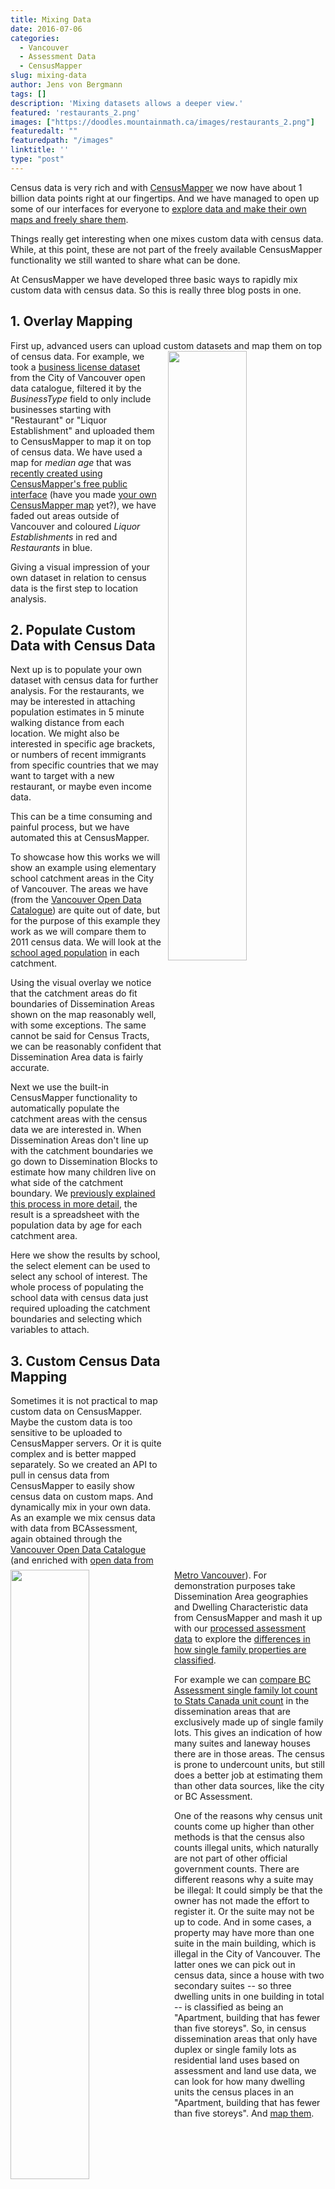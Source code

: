 ```yaml
---
title: Mixing Data
date: 2016-07-06
categories:
  - Vancouver
  - Assessment Data
  - CensusMapper
slug: mixing-data
author: Jens von Bergmann
tags: []
description: 'Mixing datasets allows a deeper view.'
featured: 'restaurants_2.png'
images: ["https://doodles.mountainmath.ca/images/restaurants_2.png"]
featuredalt: ""
featuredpath: "/images"
linktitle: ''
type: "post"
---
```


Census data is very rich and with [CensusMapper](https://censusmapper.ca) we now have about 1 billion data points right at
our fingertips. And we have managed to open up some of our interfaces for everyone to [explore data and make their own maps
and freely share them](http://doodles.mountainmath.ca/blog/2016/05/04/census-mapping-for-everyone/).
 
Things really get interesting when one mixes custom data with census data. While, at this point, these are not part of
the freely available CensusMapper functionality we still wanted to share what can be done.

At CensusMapper we have developed three basic ways to rapidly mix custom data with census data. So this is really three
blog posts in one.

<!-- more -->


## 1. Overlay Mapping
First up, advanced users can upload custom datasets and map them on top of census data.
<a href="/images/restaurants_2.png"><img  src="/images/restaurants_2.png" style="width:50%;float:right;margin-left:10px;"></a> 
For example, we took a
[business license dataset](http://data.vancouver.ca/datacatalogue/businessLicence.htm) from the City of Vancouver open
data catalogue, filtered it by the *BusinessType* field to only include businesses starting with "Restaurant" or
"Liquor Establishment" and uploaded them to CensusMapper to map it on top of census data. We have used a map
for *median age* that was [recently created using CensusMapper's free public interface](https://twitter.com/jofu_/status/750564269796823041)
(have you made [your own CensusMapper map](https://censusmapper.ca/maps/new) yet?), we have faded out areas outside of
Vancouver and coloured *Liquor Establishments* in red and *Restaurants* in blue.

Giving a visual impression of your own dataset in relation to census data is the first step to location analysis.

## 2. Populate Custom Data with Census Data
Next
up is to populate your own dataset with census data for further analysis. For the restaurants, we may be interested in
attaching population estimates in 5 minute walking distance from each location. We might also be interested in specific
age brackets, or numbers of recent immigrants
from specific countries that we may want to target with a new restaurant, or maybe even     income data.
 
This can be a time consuming and painful process,
but we have automated this at CensusMapper.

To showcase how this works we will show an example using elementary school catchment areas in the City of Vancouver. The
areas we have (from the [Vancouver Open Data Catalogue](http://data.vancouver.ca/datacatalogue/publicPlaces.htm)) are
quite out of date, but for the purpose of this example they work as we will compare them to 2011 census data. We will look at the
[school aged population](https://censusmapper.ca/maps/419) in each catchment.
 
<!--
The general census release data does not fit our task perfectly, the census splits by age in early May 2011 and not by
year born and it does not have fine enough age brackets to estimating accurate school catchment numbers.
[BC Stats](http://www.bcstats.gov.bc.ca/StatisticsBySubject/Demography/PopulationEstimates.aspx) has finer age brackets
computed to school district (not catchment) boundaries, but their estimates are ridiculously far off of census numbers
when using matching age brackets and years that their usefulness is highly questionable. 
-->

<a href="/images/e-schools.png"><img  src="/images/e-schools.png" style="width:50%;float:left;margin-right:10px;"></a> 
Using the visual overlay we notice that the catchment areas do fit boundaries of Dissemination Areas shown on the map
reasonably well, with some exceptions. The same cannot be said for Census Tracts, we can be reasonably confident that
Dissemination Area data is fairly accurate.

Next we use the built-in CensusMapper functionality to automatically populate the catchment areas with the census
data we are interested
in. When Dissemination Areas don't line up with the catchment boundaries we go down to Dissemination Blocks to estimate
how many children live on what side of the catchment boundary. We
[previously explained this process in more detail](http://doodles.mountainmath.ca/blog/2016/04/06/tod/), the result is
a spreadsheet with the population data by age for each catchment area.

<div id='schools'></div>

Here we show the results by school, the select element can be used to select any school of interest. The whole process
of populating the school data with census data just required uploading the catchment boundaries and selecting which
variables to attach.

## 3. Custom Census Data Mapping
Sometimes it is not practical to map custom data on CensusMapper. Maybe the custom data is too sensitive to be uploaded
to CensusMapper servers. Or it is quite complex and is better mapped separately. So we created an API to pull in
census data from CensusMapper to easily show census data on custom maps. And dynamically mix in your own data. As an
example we mix census data with data from BCAssessment, again obtained through the
[Vancouver Open Data Catalogue](http://vancouver.ca/your-government/open-data-catalogue.aspx) (and enriched with
[open data from Metro Vancouver](http://www.metrovancouver.org/data)).
For demonstration purposes take Dissemination Area
geographies and Dwelling Characteristic data from CensusMapper and mash it up with our
[processed assessment data](http://mountainmath.ca/map/assessment?zoom=14&lat=49.2604&lng=-123.1417&layer=14&mapBase=2)
to explore the [differences in how single family properties are classified](http://doodles.mountainmath.ca/blog/2016/06/17/sdh-zoning-and-land-use/).

<a href="https://mountainmath.ca/census_mix/map?mapBase=2&layer=0" target="_blank"><img  src="/images/sfh_unit_count.png" style="width:50%;float:right;margin-left:10px;"></a> 
For example we can [compare BC Assessment single family lot count to Stats Canada unit count](https://mountainmath.ca/census_mix/map?mapBase=2&layer=0)
in the dissemination areas
that are exclusively made up of single family lots. This gives an indication of how many suites and laneway houses there
are in those areas. The census is prone to undercount units, but still does a better job at estimating them than other data sources,
like the city or BC Assessment.

One of the reasons why census unit counts come up higher than other methods is that the census also counts illegal units,
which naturally are not part of other official government counts. There are different reasons why a suite may be illegal:
<a href="https://mountainmath.ca/census_mix/map?mapBase=2&layer=5" target="_blank"><img  src="/images/illegal_units.png" style="width:50%;float:left;margin-right:10px;"></a> 
It could simply be that the owner has not made the effort to register it. Or the suite may not be up to code.
And in some cases, a property may have more than one suite in the main building, which is illegal in the City of Vancouver.
The latter ones we can pick out in census data, since a house with two secondary suites -- so three dwelling units in one building in
total -- is classified as being an "Apartment, building that has fewer than five storeys". So, in census dissemination areas that
only have duplex or single family lots as residential land uses based on assessment and land use data, we can look for
how many dwelling units the census places in an "Apartment, building that has fewer than five storeys". And
[map them](https://mountainmath.ca/census_mix/map?mapBase=2&layer=5).

<script src="//d3js.org/d3.v3.min.js" charset="utf-8"></script>
<script src="/lib/jquery.min.js" charset="utf-8"></script>
<script src="/js/colorbrewer.js" charset="utf-8"></script>
<script src="/js/school_bar_graph.js" charset="utf-8"></script>
